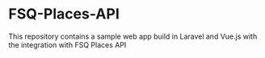 # FSQ-Places-API
This repository contains a sample web app build in Laravel and Vue.js with the integration with FSQ Places API
